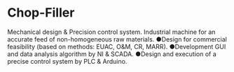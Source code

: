 # Chop-Filler
Mechanical design & Precision control system.
Industrial machine for an accurate feed of non-homogeneous raw materials.
●Design for commercial feasibility (based on methods: EUAC, O&M, CR, MARR).
●Development GUI and data analysis algorithm by NI & SCADA.
●Design and execution of a precise control system by PLC & Arduino.
